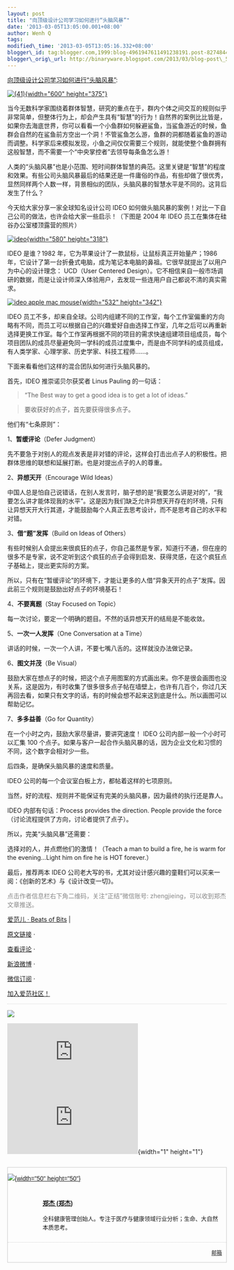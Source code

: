```yaml
--- 
layout: post 
title: "向顶级设计公司学习如何进行“头脑风暴”" 
date: '2013-03-05T13:05:00.001+08:00' 
author: Wenh Q
tags:
modified\_time: '2013-03-05T13:05:16.332+08:00' 
blogger\_id: tag:blogger.com,1999:blog-4961947611491238191.post-8274844501819625545
blogger\_orig\_url: http://binaryware.blogspot.com/2013/03/blog-post\_531.html
---
```

[向顶级设计公司学习如何进行“头脑风暴”](http://www.ifanr.com/256486):

[![(41)](http://cdn.ifanr.cn/wp-content/uploads/2013/03/41.jpg){width="600"
height="375"}](http://cdn.ifanr.cn/wp-content/uploads/2013/03/41.jpg)

当今无数科学家围绕着群体智慧，研究的重点在于，群内个体之间交互的规则似乎非常简单，但整体行为上，却会产生具有“智慧”的行为！自然界的案例比比皆是，如果你去海底世界，你可以看看一个小鱼群如何躲避鲨鱼，当鲨鱼游近的时候，鱼群会自然的在鲨鱼前方空出一个洞！不管鲨鱼怎么游，鱼群的洞都随着鲨鱼的游动而调整。科学家后来模拟发现，小鱼之间仅仅需要三个规则，就能使整个鱼群拥有这般智慧，而不需要一个“中央掌控者”去领导每条鱼怎么游！

人类的“头脑风暴”也是小范围、短时间群体智慧的典范。这里关键是“智慧”的程度和效果。有些公司头脑风暴最后的结果还是一件庸俗的作品，有些却做了很优秀，显然同样两个人数一样，背景相似的团队，头脑风暴的智慧水平是不同的。这背后发生了什么？

今天给大家分享一家全球知名设计公司 IDEO
如何做头脑风暴的案例！对比一下自己公司的做法，也许会给大家一些启示！（下图是
2004 年 IDEO 员工在集体在硅谷办公室楼顶露营的照片）

[![ideo](http://cdn.ifanr.cn/wp-content/uploads/2013/03/ideo.jpg){width="580"
height="318"}](http://www.ifanr.com/256486/ideo)

IDEO 是谁？1982 年，它为苹果设计了一款鼠标，让鼠标真正开始量产；1986
年，它设计了第一台折叠式电脑，成为笔记本电脑的鼻祖。它很早就提出了以用户为中心的设计理念：
UCD（User Centered
Design）。它不相信来自一般市场调研的数据，而是让设计师深入体验用户，去发现一些连用户自己都说不清的真实需求。

[![ideo apple mac
mouse](http://cdn.ifanr.cn/wp-content/uploads/2013/03/ideo-apple-mac-mouse.jpg){width="532"
height="342"}](http://www.ifanr.com/256486/ideo-apple-mac-mouse)

IDEO 员工不多，却来自全球。公司内组建不同的工作室，每个工作室偏重的方向略有不同，而员工可以根据自己的兴趣爱好自由选择工作室，几年之后可以再重新选择更换工作室。每个工作室再根据不同的项目的需求快速组建项目组成员，每个项目团队的成员尽量避免同一学科的成员过度集中，而是由不同学科的成员组成，有人类学家、心理学家、历史学家、科技工程师……。

下面来看看他们这样的混合团队如何进行头脑风暴的。

首先，IDEO 推崇诺贝尔获奖者 Linus Pauling 的一句话：


> “The Best way to get a good idea is to get a lot of ideas.”

> 要收获好的点子，首先要获得很多点子。

他们有“七条原则”：

1、**暂缓评论**（Defer Judgment）

先不要急于对别人的观点发表是非对错的评论，这样会打击出点子人的积极性。把群体思维的联想和延展打断。也是对提出点子的人的尊重。

2、**异想天开**（Encourage Wild Ideas）

中国人总是怕自己说错话，在别人发言时，脑子想的是“我要怎么讲是对的”，“我要怎么讲才能体现我的水平”。这是因为我们缺乏允许异想天开存在的环境，只有让异想天开大行其道，才能鼓励每个人真正去思考设计，而不是思考自己的水平和对错。

3、**借“题”发挥**（Build on Ideas of Others）

有些时候别人会提出来很疯狂的点子，你自己虽然是专家，知道行不通，但在座的很多不是专家，说不定听到这个疯狂的点子会得到启发、获得灵感，在这个疯狂点子基础上，提出更实际的方案。

所以，只有在“暂缓评论”的环境下，才能让更多的人借“异象天开的点子”发挥。因此前三个规则是鼓励出好点子的环境基石！

4、**不要离题**（Stay Focused on Topic）

每一次讨论，要定一个明确的题目。不然的话异想天开的结局是不能收敛。

5、**一次一人发挥**（One Conversation at a Time）

讲话的时候，一次一个人讲，不要七嘴八舌的。这样就没办法做记录。

6、**图文并茂**（Be Visual）

鼓励大家在想点子的时候，把这个点子用图案的方式画出来。你不是很会画图也没关系，这是因为，有时收集了很多很多点子帖在墙壁上，也许有几百个，你过几天再回去看，如果只有文字的话，有的时候会想不起来这到底是什么。所以画图可以帮助记忆。

7、**多多益善**（Go for Quantity）

在一个小时之内，鼓励大家尽量讲，要讲究速度！ IDEO
公司内部一般一个小时可以汇集 100
个点子。如果与客户一起合作头脑风暴的话，因为企业文化和习惯的不同，这个数字会相对少一些。

后四条，是确保头脑风暴的速度和质量。

IDEO 公司的每一个会议室白板上方，都帖着这样的七项原则。

当然，好的流程、规则并不能保证有完美的头脑风暴，因为最终的执行还是靠人。

IDEO 内部有句话：Process provides the direction. People provide the
force（讨论流程提供了方向，讨论者提供了点子）。

所以，完美“头脑风暴”还需要：

选择对的人，并点燃他们的激情！（Teach a man to build a fire, he is warm
for the evening…Light him on fire he is HOT forever.）

最后，推荐两本 IDEO
公司老大写的书，尤其对设计感兴趣的童鞋们可以买来一阅：《创新的艺术》与《设计改变一切》。



<span
style="color: #888888;">点击作者信息栏右下角二维码，关注“正结”微信账号:
zhengjieing，可以收到郑杰文章推送。</span>

[爱范儿 · Beats of Bits](http://www.ifanr.com/) |

[原文链接](http://www.ifanr.com/256486) ·

[查看评论](http://www.ifanr.com/256486#comments) ·

[新浪微博](http://www.weibo.com/ifanr) ·

[微信订阅](http://www.ifanr.com/weixin) ·

[加入爱范社区！](http://bbs.ifanr.com/)










<div style="border-top: 1px dotted #ccc; text-align: center;">

</div>

![](http://ifanr.feedsportal.com/c/33866/f/642084/s/256486/mf.gif)



[![](http://da.feedsportal.com/r/144540365956/u/362/f/642084/c/33866/s/256486/a2.img)](http://da.feedsportal.com/r/144540365956/u/362/f/642084/c/33866/s/256486/a2.htm)![](http://pi.feedsportal.com/r/144540365956/u/362/f/642084/c/33866/s/256486/a2t.img){width="1"
height="1"}


<div
style="border: 1px solid #ccc; font-family: Arial; font-size: 14px; margin: 27px auto;">

<div style="overflow: hidden;">

[![](http://cdn.ifanr.cn/wp-content/uploads/2013/02/1360012679.jpg){width="50"
height="50"}](http://www.ifanr.com/author/zhengjieing)

<div style="line-height: 23px; margin-left: 80px; text-align: left;">

<div style="padding: 10px 10px 10px 0;">

<div style="font-size: 14px; margin: 0;">

**[郑杰 (郑杰)](http://www.ifanr.com/author/zhengjieing)**

</div>

<div style="font-size: 13px; line-height: 20px;">

全科健康管理创始人。专注于医疗与健康领域行业分析；生命、大自然本质思考。

</div>

</div>

</div>

</div>

<div
style="border-top: 1px dotted #ccc; font-size: 12px; padding: 2px 10px; text-align: right;">

<div>

[邮箱](mailto:adzcat@163.com)






</div>

</div>

</div>
